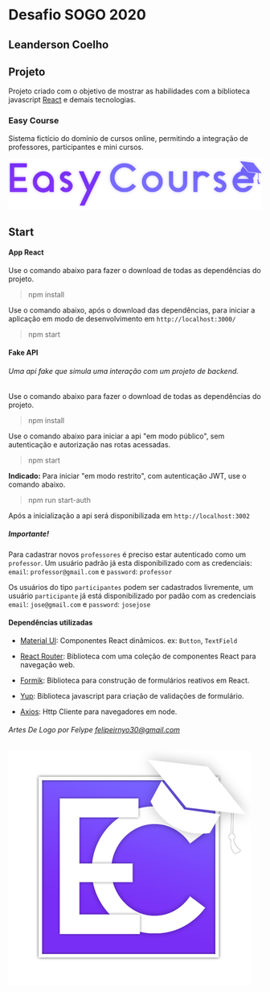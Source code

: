 # Desafio SOGO 2020

## Leanderson Coelho

## Projeto 

Projeto criado com o objetivo de mostrar as habilidades com a biblioteca javascript [React](https://pt-br.reactjs.org/) e demais tecnologias.

### Easy Course

Sistema fictício do domínio de cursos online, permitindo a integração de professores, participantes e mini cursos.

![](https://raw.githubusercontent.com/Leanderson-Coelho/sogo-2020/master/front_end/src/assets/Easy_Course_logo_com_cor.png?token=AIJDUIF53ZMRLIDMY27POFK622D4I)

## Start

#### App React

Use o comando abaixo para fazer o download de todas as dependências do projeto.
> npm install

Use o comando abaixo, após o download das dependências, para iniciar a aplicação em modo de desenvolvimento em `http://localhost:3000/`

> npm start

#### Fake API

###### Uma api fake que simula uma interação com um projeto de backend.

Use o comando abaixo para fazer o download de todas as dependências do projeto.
> npm install

Use o comando abaixo para iniciar a api "em modo público", sem autenticação e autorização nas rotas acessadas.
> npm start

**Indicado:** Para iniciar "em modo restrito", com autenticação JWT, use o comando abaixo.
> npm run start-auth

Após a inicialização a api será disponibilizada em `http://localhost:3002`

##### Importante!

Para cadastrar novos `professores` é preciso estar autenticado como um `professor`. Um usuário padrão já esta disponibilizado com as credenciais: `email`: `professor@gmail.com` e `password`: `professor`

Os usuários do tipo `participantes` podem ser cadastrados livremente, um usuário `participante` já está disponibilizado por padão com as credenciais `email`: `jose@gmail.com` e `password`: `josejose`


#### Dependências utilizadas
* [Material UI](https://material-ui.com/pt/): Componentes React dinâmicos. ex: `Button`, `TextField`

* [React Router](https://reacttraining.com/react-router/): Biblioteca com uma coleção de componentes React para navegação web.

* [Formik](https://jaredpalmer.com/formik/): Biblioteca para  construção de formulários reativos em React.

* [Yup](https://www.npmjs.com/package/yup): Biblioteca javascript para criação de validações de formulário.

* [Axios](): Http Cliente para navegadores em node.

###### Artes De Logo por Felype *felipeirnyo30@gmail.com*
![](https://raw.githubusercontent.com/Leanderson-Coelho/sogo-2020/master/front_end/src/assets/EC_logo_branca_com_fundo.png?token=AIJDUIDSOFH3OYM5DVTKITC622GWM)